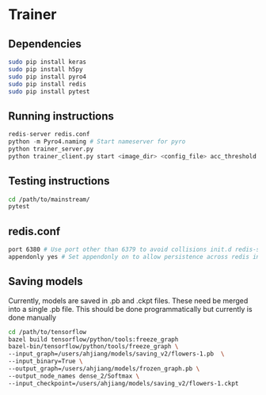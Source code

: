 # Trainer
## Dependencies
``` bash
sudo pip install keras
sudo pip install h5py
sudo pip install pyro4
sudo pip install redis
sudo pip install pytest
```

## Running instructions
``` python
redis-server redis.conf
python -m Pyro4.naming # Start nameserver for pyro
python trainer_server.py
python trainer_client.py start <image_dir> <config_file> acc_threshold
```

## Testing instructions
``` bash
cd /path/to/mainstream/
pytest
```

## redis.conf
``` bash
port 6380 # Use port other than 6379 to avoid collisions init.d redis-server
appendonly yes # Set appendonly on to allow persistence across redis instances
```

## Saving models
Currently, models are saved in .pb and .ckpt files. These need be merged
into a single .pb file. This should be done programmatically but currently
is done manually

```bash
cd /path/to/tensorflow
bazel build tensorflow/python/tools:freeze_graph
bazel-bin/tensorflow/python/tools/freeze_graph \
--input_graph=/users/ahjiang/models/saving_v2/flowers-1.pb  \
--input_binary=True \
--output_graph=/users/ahjiang/models/frozen_graph.pb \
--output_node_names dense_2/Softmax \
--input_checkpoint=/users/ahjiang/models/saving_v2/flowers-1.ckpt
```


